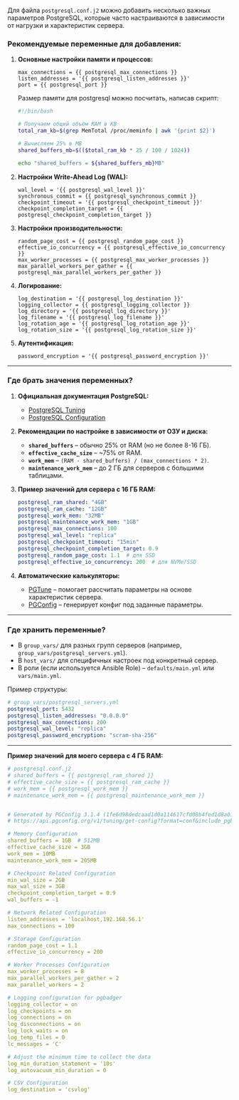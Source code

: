 Для файла `postgresql.conf.j2` можно добавить несколько важных параметров PostgreSQL, которые часто настраиваются в зависимости от нагрузки и характеристик сервера.  

### **Рекомендуемые переменные для добавления:**
1. **Основные настройки памяти и процессов:**
   ```jinja2
   max_connections = {{ postgresql_max_connections }}
   listen_addresses = '{{ postgresql_listen_addresses }}'
   port = {{ postgresql_port }}
   ```

      Размер памяти для postgresql можно посчитать, написав скрипт:
      ```bash
      #!/bin/bash

      # Получаем общий объём RAM в KB
      total_ram_kb=$(grep MemTotal /proc/meminfo | awk '{print $2}')

      # Вычисляем 25% в MB
      shared_buffers_mb=$(($total_ram_kb * 25 / 100 / 1024))

      echo "shared_buffers = ${shared_buffers_mb}MB"
      ```
   

2. **Настройки Write-Ahead Log (WAL):**
   ```jinja2
   wal_level = '{{ postgresql_wal_level }}'
   synchronous_commit = {{ postgresql_synchronous_commit }}
   checkpoint_timeout = '{{ postgresql_checkpoint_timeout }}'
   checkpoint_completion_target = {{ postgresql_checkpoint_completion_target }}
   ```

3. **Настройки производительности:**
   ```jinja2
   random_page_cost = {{ postgresql_random_page_cost }}
   effective_io_concurrency = {{ postgresql_effective_io_concurrency }}
   max_worker_processes = {{ postgresql_max_worker_processes }}
   max_parallel_workers_per_gather = {{ postgresql_max_parallel_workers_per_gather }}
   ```

4. **Логирование:**
   ```jinja2
   log_destination = '{{ postgresql_log_destination }}'
   logging_collector = {{ postgresql_logging_collector }}
   log_directory = '{{ postgresql_log_directory }}'
   log_filename = '{{ postgresql_log_filename }}'
   log_rotation_age = '{{ postgresql_log_rotation_age }}'
   log_rotation_size = '{{ postgresql_log_rotation_size }}'
   ```

5. **Аутентификация:**
   ```jinja2
   password_encryption = '{{ postgresql_password_encryption }}'
   ```



---

### **Где брать значения переменных?**
1. **Официальная документация PostgreSQL:**  
   - [PostgreSQL Tuning](https://www.postgresql.org/docs/current/runtime-config-resource.html)  
   - [PostgreSQL Configuration](https://www.postgresql.org/docs/current/runtime-config.html)  

2. **Рекомендации по настройке в зависимости от ОЗУ и диска:**  
   - **`shared_buffers`** – обычно 25% от RAM (но не более 8-16 ГБ).  
   - **`effective_cache_size`** – ~75% от RAM.  
   - **`work_mem`** – `(RAM - shared_buffers) / (max_connections * 2)`.  
   - **`maintenance_work_mem`** – до 2 ГБ для серверов с большими таблицами.  

3. **Пример значений для сервера с 16 ГБ RAM:**
   ```yaml
   postgresql_ram_shared: "4GB"
   postgresql_ram_cache: "12GB"
   postgresql_work_mem: "32MB"
   postgresql_maintenance_work_mem: "1GB"
   postgresql_max_connections: 100
   postgresql_wal_level: "replica"
   postgresql_checkpoint_timeout: "15min"
   postgresql_checkpoint_completion_target: 0.9
   postgresql_random_page_cost: 1.1  # для SSD
   postgresql_effective_io_concurrency: 200  # для NVMe/SSD
   ```

4. **Автоматические калькуляторы:**  
   - [PGTune](https://pgtune.leopard.in.ua/) – помогает рассчитать параметры на основе характеристик сервера.  
   - [PGConfig](https://pgconfig.org/) – генерирует конфиг под заданные параметры.  

---

### **Где хранить переменные?**
- В `group_vars/` для разных групп серверов (например, `group_vars/postgresql_servers.yml`).  
- В `host_vars/` для специфичных настроек под конкретный сервер.  
- В роли (если используется Ansible Role) – `defaults/main.yml` или `vars/main.yml`.  

Пример структуры:
```yaml
# group_vars/postgresql_servers.yml
postgresql_port: 5432
postgresql_listen_addresses: "0.0.0.0"
postgresql_max_connections: 200
postgresql_wal_level: "replica"
postgresql_password_encryption: "scram-sha-256"
```
----------------
**Пример значений для моего сервера с 4 ГБ RAM:**
   ```yaml
# postgresql.conf.j2
# shared_buffers = {{ postgresql_ram_shared }}
# effective_cache_size = {{ postgresql_ram_cache }}
# work_mem = {{ postgresql_work_mem }}
# maintenance_work_mem = {{ postgresql_maintenance_work_mem }}


# Generated by PGConfig 3.1.4 (1fe6d98dedcaad1d0a114617cfd08b4fed1d8a01)
# https://api.pgconfig.org/v1/tuning/get-config?format=conf&include_pgbadger=true&log_format=csvlog&max_connections=100&pg_version=15&environment_name=WEB&total_ram=4GB&cpus=32&drive_type=SSD&arch=x86-64&os_type=unix

# Memory Configuration
shared_buffers = 1GB  # 512MB
effective_cache_size = 3GB
work_mem = 10MB
maintenance_work_mem = 205MB

# Checkpoint Related Configuration
min_wal_size = 2GB
max_wal_size = 3GB
checkpoint_completion_target = 0.9
wal_buffers = -1

# Network Related Configuration
listen_addresses = 'localhost,192.168.56.1'
max_connections = 100

# Storage Configuration
random_page_cost = 1.1
effective_io_concurrency = 200

# Worker Processes Configuration
max_worker_processes = 8
max_parallel_workers_per_gather = 2
max_parallel_workers = 2

# Logging configuration for pgbadger
logging_collector = on
log_checkpoints = on
log_connections = on
log_disconnections = on
log_lock_waits = on
log_temp_files = 0
lc_messages = 'C'

# Adjust the minimum time to collect the data
log_min_duration_statement = '10s'
log_autovacuum_min_duration = 0

# CSV Configuration
log_destination = 'csvlog'
   ```
